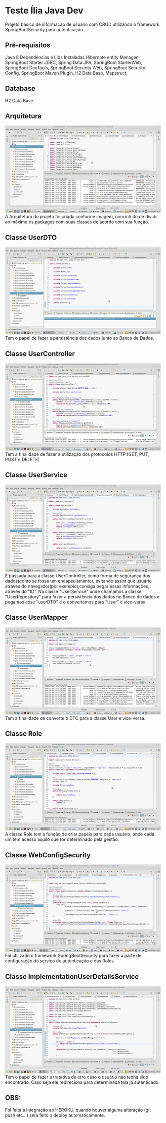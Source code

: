 # Teste Ília Java Dev 
Projeto básico de informação de usuário com CRUD utilizando o framework SpringBootSecurity para autenticação.

## Pré-requisitos
Java 8
Dependências e Libs Instaladas
Hibernate entity Manager,
SpringBoot Starter JDBC,
Spring Data JPA,
SpringBoot StarterWeb,
SpringBoot DevTools,
SpringBoot Security Web,
SpringBoot Security Config,
SpringBoot Maven Plugin,
H2 Data Base,
Mapstruct,

## Database
H2 Data Base

## Arquitetura
<img src="/src/main/java/br/com/teste/ilia/arquitetura.png">
A Arquitetura do projeto foi criada conforme imagem, com intuito de dividir ao máximo os packages com suas classes de acordo com sua função.

## Classe UserDTO
<img src="/src/main/java/br/com/teste/ilia/userDTO.png">
Tem o papel de fazer a persistência dos dados junto ao Banco de Dados.

## Classe UserController
<img src="/src/main/java/br/com/teste/ilia/userController.png">
Tem a finalidade de fazer a utilização dos protocolos HTTP (GET, PUT, POST e DELETE)

## Classe UserService
<img src="/src/main/java/br/com/teste/ilia/userService.png">
É passada para a classe UserController, como forma de segurança dos dados(como se fosse um encapsulamento), evitando assim que usuário através do navegador(por exemplo),consiga pegar essas informações, através do "ID".
Na classe "UserService" onde chamamos a classe "UserRepository" para fazer a persistência dos dados no Banco de dados e pegamos esse "userDTO" e o convertemos para "User" e vice-versa.

## Classe UserMapper
<img src="/src/main/java/br/com/teste/ilia/userMapper.png">
Tem a finalidade de converte o DTO para a classe User e vice-versa.

## Classe Role
<img src="/src/main/java/br/com/teste/ilia/role.png">
A classe Role tem a função de criar papéis para cada usuário, onde cada um tem acesso aquilo que for determinado pela gestão.

## Classe WebConfigSecurity
<img src="/src/main/java/br/com/teste/ilia/WebConfigSecurity.png">
Foi utilizado o framework SpringBootSecurity para fazer a parte de configuração do serviço de autenticação e das Roles.

## Classe ImplementationUserDetailsService
<img src="/src/main/java/br/com/teste/ilia/ImplementationUserDetailsService.png">
Tem o papel de fazer a tratativa de erro caso o usuário não tenha sido encontrado, Caso seja ele redireciona para determinada tela já autenticado.


## OBS:
Foi feita a integração ao HEROKU, quando houver alguma alteração (git push etc...) sera feito o deploy automaticamente.
